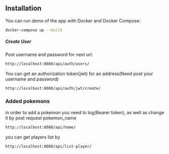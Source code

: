## Installation
You can run demo of the app with Docker and Docker Compose:

```bash
docker-compose up --build
```

##### Create User
Post username and password for next url:
 ```bash 
http://localhost:8080/api/auth/users/
``` 
You can get an authorization token(jwt) for an address(Need post your username and password)
 ```bash 
http://localhost:8080/api/auth/jwt/create/
```


### Added pokemons
in order to add a pokemon you need to log(Bearer token), as well as change it by post request pokemon_name
 ```bash 
http://localhost:8080/api/home/
```
you can get players list by 
 ```bash 
http://localhost:8080/api/list-player/
```